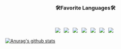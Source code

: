 <!-- <div align=center>

  [![Hits](https://hits.seeyoufarm.com/api/count/incr/badge.svg?url=https%3A%2F%2Fgithub.com%2Ffledboy&count_bg=%2379C83D&title_bg=%23555555&icon=&icon_color=%23E7E7E7&title=hits&edge_flat=false)](https://hits.seeyoufarm.com)

  </div> -->

<h3 align="center"><b>🛠Favorite Languages🛠</b></h3>
</br>
<p align="center">
<img src="https://img.shields.io/badge/C-6295CB?style=plastic&logo=C&logoColor=white"/> &nbsp
<img src="https://img.shields.io/badge/C++-005697?style=plastic&logo=CPlusPlus&logoColor=white"/> &nbsp
<img src="https://img.shields.io/badge/Go-68D7E1?style=plastic&logo=Go&logoColor=white"/> &nbsp
<img src="https://img.shields.io/badge/Python-0277bd?style=plastic&logo=Python&logoColor=ffc107"/> &nbsp
<img src="https://img.shields.io/badge/Typescript-2F74C0?style=plastic&logo=Typescript&logoColor=white"/> &nbsp
<img src="https://img.shields.io/badge/Node.js-339933?style=plastic&logo=Node.js&logoColor=white"/> &nbsp
<img src="https://img.shields.io/badge/Rust-f65b00?style=plastic&logo=Rust&logoColor=black"/> &nbsp

[![Anurag's github stats](https://github-readme-stats.vercel.app/api?username=mdisprgm&theme=cobalt&show_icons=true)](https://github.com/anuraghazra/github-readme-stats)
